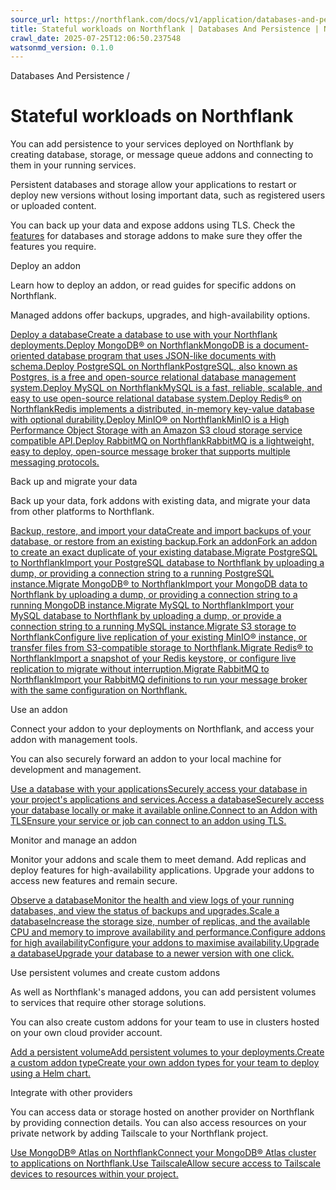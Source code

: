 ```yaml
---
source_url: https://northflank.com/docs/v1/application/databases-and-persistence/stateful-workloads-on-northflank
title: Stateful workloads on Northflank | Databases And Persistence | Northflank Application docs
crawl_date: 2025-07-25T12:06:50.237548
watsonmd_version: 0.1.0
---
```


Databases And Persistence / 

# Stateful workloads on Northflank

You can add persistence to your services deployed on Northflank by creating database, storage, or message queue addons and connecting to them in your running services.

Persistent databases and storage allow your applications to restart or deploy new versions without losing important data, such as registered users or uploaded content.

You can back up your data and expose addons using TLS. Check the [features](./deploy-a-database#available-databases) for databases and storage addons to make sure they offer the features you require.

Deploy an addon

Learn how to deploy an addon, or read guides for specific addons on Northflank.

Managed addons offer backups, upgrades, and high-availability options.

[Deploy a databaseCreate a database to use with your Northflank deployments.](/docs/v1/application/databases-and-persistence/deploy-a-database)[Deploy MongoDB® on NorthflankMongoDB is a document-oriented database program that uses JSON-like documents with schema.](/docs/v1/application/databases-and-persistence/deploy-databases-on-northflank/deploy-mongodb-on-northflank)[Deploy PostgreSQL on NorthflankPostgreSQL, also known as Postgres, is a free and open-source relational database management system.](/docs/v1/application/databases-and-persistence/deploy-databases-on-northflank/deploy-postgresql-on-northflank)[Deploy MySQL on NorthflankMySQL is a fast, reliable, scalable, and easy to use open-source relational database system.](/docs/v1/application/databases-and-persistence/deploy-databases-on-northflank/deploy-mysql-on-northflank)[Deploy Redis® on NorthflankRedis implements a distributed, in-memory key-value database with optional durability.](/docs/v1/application/databases-and-persistence/deploy-databases-on-northflank/deploy-redis-on-northflank)[Deploy MinIO® on NorthflankMinIO is a High Performance Object Storage with an Amazon S3 cloud storage service compatible API.](/docs/v1/application/databases-and-persistence/deploy-databases-on-northflank/deploy-minio-on-northflank)[Deploy RabbitMQ on NorthflankRabbitMQ is a lightweight, easy to deploy, open-source message broker that supports multiple messaging protocols.](/docs/v1/application/databases-and-persistence/deploy-databases-on-northflank/deploy-rabbitmq-on-northflank)

Back up and migrate your data

Back up your data, fork addons with existing data, and migrate your data from other platforms to Northflank.

[Backup, restore, and import your dataCreate and import backups of your database, or restore from an existing backup.](/docs/v1/application/databases-and-persistence/backup-restore-and-import-data)[Fork an addonFork an addon to create an exact duplicate of your existing database.](/docs/v1/application/databases-and-persistence/fork-an-addon)[Migrate PostgreSQL to NorthflankImport your PostgreSQL database to Northflank by uploading a dump, or providing a connection string to a running PostgreSQL instance.](/docs/v1/application/databases-and-persistence/migrate-data-to-northflank/migrate-your-postgresql-database-to-northflank)[Migrate MongoDB® to NorthflankImport your MongoDB data to Northflank by uploading a dump, or providing a connection string to a running MongoDB instance.](/docs/v1/application/databases-and-persistence/migrate-data-to-northflank/migrate-your-mongodb-database-to-northflank)[Migrate MySQL to NorthflankImport your MySQL database to Northflank by uploading a dump, or provide a connection string to a running MySQL instance.](/docs/v1/application/databases-and-persistence/migrate-data-to-northflank/migrate-your-mysql-database-to-northflank)[Migrate S3 storage to NorthflankConfigure live replication of your existing MinIO® instance, or transfer files from S3-compatible storage to Northflank.](/docs/v1/application/databases-and-persistence/migrate-data-to-northflank/migrate-your-minio-deployment-to-northflank)[Migrate Redis® to NorthflankImport a snapshot of your Redis keystore, or configure live replication to migrate without interruption.](/docs/v1/application/databases-and-persistence/migrate-data-to-northflank/migrate-your-redis-deployment-to-northflank)[Migrate RabbitMQ to NorthflankImport your RabbitMQ definitions to run your message broker with the same configuration on Northflank.](/docs/v1/application/databases-and-persistence/migrate-data-to-northflank/migrate-your-rabbitmq-deployment-to-northflank)

Use an addon

Connect your addon to your deployments on Northflank, and access your addon with management tools.

You can also securely forward an addon to your local machine for development and management.

[Use a database with your applicationsSecurely access your database in your project's applications and services.](/docs/v1/application/databases-and-persistence/connect-database-secrets-to-workloads)[Access a databaseSecurely access your database locally or make it available online.](/docs/v1/application/databases-and-persistence/access-a-database)[Connect to an Addon with TLSEnsure your service or job can connect to an addon using TLS.](/docs/v1/application/databases-and-persistence/access-a-database#access-tls-certificates-in-containers)

Monitor and manage an addon

Monitor your addons and scale them to meet demand. Add replicas and deploy features for high-availability applications. Upgrade your addons to access new features and remain secure.

[Observe a databaseMonitor the health and view logs of your running databases, and view the status of backups and upgrades.](/docs/v1/application/databases-and-persistence/database-observability-and-monitoring)[Scale a databaseIncrease the storage size, number of replicas, and the available CPU and memory to improve availability and performance.](/docs/v1/application/databases-and-persistence/scale-a-database)[Configure addons for high availabilityConfigure your addons to maximise availability.](/docs/v1/application/databases-and-persistence/configure-addons-for-high-availability)[Upgrade a databaseUpgrade your database to a newer version with one click.](/docs/v1/application/databases-and-persistence/upgrade-a-database)

Use persistent volumes and create custom addons

As well as Northflank's managed addons, you can add persistent volumes to services that require other storage solutions.

You can also create custom addons for your team to use in clusters hosted on your own cloud provider account.

[Add a persistent volumeAdd persistent volumes to your deployments.](/docs/v1/application/databases-and-persistence/add-a-volume)[Create a custom addon typeCreate your own addon types for your team to deploy using a Helm chart.](/docs/v1/application/databases-and-persistence/create-a-custom-addon-type)

Integrate with other providers

You can access data or storage hosted on another provider on Northflank by providing connection details. You can also access resources on your private network by adding Tailscale to your Northflank project.

[Use MongoDB® Atlas on NorthflankConnect your MongoDB® Atlas cluster to applications on Northflank.](/docs/v1/application/databases-and-persistence/integrate-with-a-database-provider/integrate-mongodb-atlas-with-northflank)[Use TailscaleAllow secure access to Tailscale devices to resources within your project.](/docs/v1/application/network/use-tailscale)